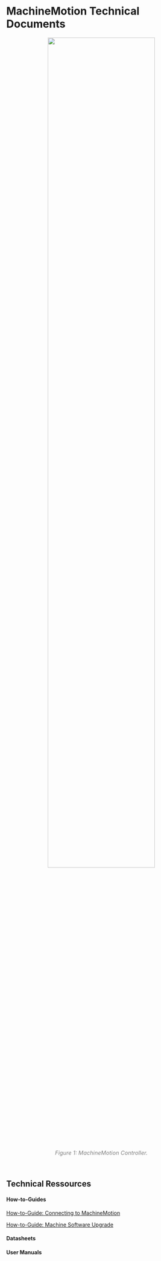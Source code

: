 # MachineMotion Technical Documents

<p style="text-align:center;" ><img src="_media/CE-CL-105-0003_raw.png" width="75%" height="75%"></p>
<p style="text-align: center;"><span style="color: #808080; font-size: 11pt;"><em>Figure 1: MachineMotion Controller.</em></p>

<p>&nbsp;</p>

## Technical Ressources

#### How-to-Guides

[How-to-Guide: Connecting to MachineMotion](__documentation/How-to-Guide--Connecting_to_MachineMotion/How-to-Guide--Connecting_to_MachineMotion.md)

[How-to-Guide: Machine Software Upgrade](__documentation/How-to-Guide--MachineMotion_Software_Upgrade/How-to-Guide--MachineMotion_Software_Upgrade.md)

#### Datasheets

#### User Manuals
